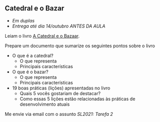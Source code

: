 ## Catedral e o Bazar

* *Em duplas*
* *Entrega até dia 14/outubro ANTES DA AULA*

Leiam o livro [A Catedral e o Bazaar](https://www.ufrgs.br/soft-livre-edu/arquivos/a-catedral-e-o-bazar-eric-raymond.pdf).

Prepare um documento que sumarize os seguintes pontos sobre o livro

* O que é a catedral?
   - O que representa
   - Principais características
* O que é o bazar?
   - O que representa
   - Principais características
* 19 boas práticas (lições) apresentadas no livro
   -  Quais 5 vocês gostariam de destacar?
   -  Como essas 5 lições estão relacionadas às práticas de desenvolvimento atuais

Me envie via email com o assunto *SL2021: Tarefa 2*
